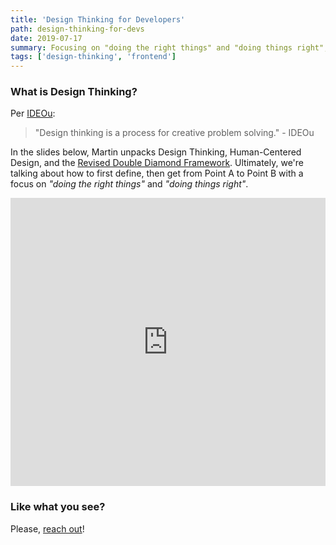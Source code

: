 ```yaml
---
title: 'Design Thinking for Developers'
path: design-thinking-for-devs
date: 2019-07-17
summary: Focusing on "doing the right things" and "doing things right", Martin unpacks Design Thinking, Human-Centered Design, and the Revised Double Diamond Framework in this presentation. 
tags: ['design-thinking', 'frontend']
---
```


### What is Design Thinking?
Per [IDEOu](https://www.ideou.com/blogs/inspiration/what-is-design-thinking):

> "Design thinking is a process for creative problem solving."  - IDEOu

In the slides below, Martin unpacks Design Thinking, Human-Centered Design, and the [Revised Double Diamond Framework](https://uxdesign.cc/how-to-solve-problems-applying-a-uxdesign-designthinking-hcd-or-any-design-process-from-scratch-v2-aa16e2dd550b). Ultimately, we're talking about how to first define, then get from Point A to Point B with a focus on _"doing the right things"_ and _"doing things right"_.

<iframe src="https://docs.google.com/presentation/d/e/2PACX-1vQnssR6sHBRJaN_AnbmCT-MLj0DcHk_NfUjbsO_FsBYPC2aZtCb1FzieCmGfepOsWLkLoYHTmCfdXd8/embed?start=false&loop=false&delayms=5000" frameborder="0" width="100%" height="461" allowfullscreen="true" mozallowfullscreen="true" webkitallowfullscreen="true"></iframe>

### Like what you see?

Please, [reach out](/#contact)!